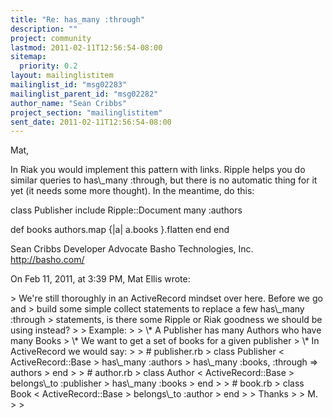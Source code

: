 ```yaml
---
title: "Re: has_many :through"
description: ""
project: community
lastmod: 2011-02-11T12:56:54-08:00
sitemap:
  priority: 0.2
layout: mailinglistitem
mailinglist_id: "msg02283"
mailinglist_parent_id: "msg02282"
author_name: "Sean Cribbs"
project_section: "mailinglistitem"
sent_date: 2011-02-11T12:56:54-08:00
---
```



Mat,

In Riak you would implement this pattern with links. Ripple helps you do 
similar queries to has\\_many :through, but there is no automatic thing for it 
yet (it needs some more thought). In the meantime, do this:

class Publisher
 include Ripple::Document
 many :authors

 def books
 authors.map {|a| a.books }.flatten
 end
end

Sean Cribbs 
Developer Advocate
Basho Technologies, Inc.
http://basho.com/

On Feb 11, 2011, at 3:39 PM, Mat Ellis wrote:

&gt; We're still thoroughly in an ActiveRecord mindset over here. Before we go and 
&gt; build some simple collect statements to replace a few has\\_many :through 
&gt; statements, is there some Ripple or Riak goodness we should be using instead?
&gt; 
&gt; Example:
&gt; 
&gt; \\* A Publisher has many Authors who have many Books
&gt; \\* We want to get a set of books for a given publisher
&gt; \\* In ActiveRecord we would say:
&gt; 
&gt; # publisher.rb
&gt; class Publisher &lt; ActiveRecord::Base
&gt; has\\_many :authors
&gt; has\\_many :books, :through =&gt; authors
&gt; end
&gt; 
&gt; # author.rb
&gt; class Author &lt; ActiveRecord::Base
&gt; belongs\\_to :publisher
&gt; has\\_many :books
&gt; end
&gt; 
&gt; # book.rb
&gt; class Book &lt; ActiveRecord::Base
&gt; belongs\\_to :author
&gt; end
&gt; 
&gt; Thanks
&gt; 
&gt; M.
&gt; 
&gt; 
